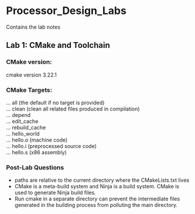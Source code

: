 # Processor_Design_Labs
Contains the lab notes

## Lab 1: CMake and Toolchain
### CMake version:
cmake version 3.22.1

### CMake Targets:
... all (the default if no target is provided)\
... clean (clean all related files produced in compilation)\
... depend\
... edit_cache\
... rebuild_cache\
... hello_world\
... hello.o (machine code)\
... hello.i (preprocessed source code)\
... hello.s (x86 assembly)

### Post-Lab Questions
- paths are relative to the current directory where the CMakeLists.txt lives
- CMake is a meta-build system and Ninja is a build system. CMake is used to generate Ninja build files. 
- Run cmake in a separate directory can prevent the intermediate files generated in the building process from polluting the main directory. 

